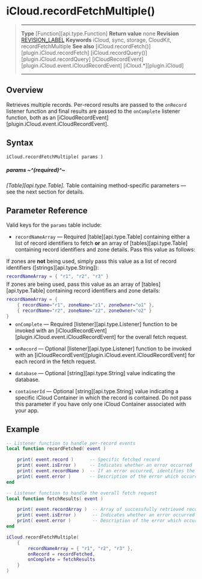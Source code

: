 # iCloud.recordFetchMultiple()

> --------------------- ------------------------------------------------------------------------------------------
> __Type__              [Function][api.type.Function]
> __Return value__      none
> __Revision__          [REVISION_LABEL](REVISION_URL)
> __Keywords__          iCloud, sync, storage, CloudKit, recordFetchMultiple
> __See also__          [iCloud.recordFetch()][plugin.iCloud.recordFetch]
>						[iCloud.recordQuery()][plugin.iCloud.recordQuery]
>						[iCloudRecordEvent][plugin.iCloud.event.iCloudRecordEvent]
>                       [iCloud.*][plugin.iCloud]
> --------------------- ------------------------------------------------------------------------------------------


## Overview

Retrieves multiple records. <nobr>Per-record</nobr> results are passed to the `onRecord` listener function and final results are passed to the `onComplete` listener function, both as an [iCloudRecordEvent][plugin.iCloud.event.iCloudRecordEvent].


## Syntax

    iCloud.recordFetchMultiple( params )

##### params ~^(required)^~
_[Table][api.type.Table]._ Table containing <nobr>method-specific</nobr> parameters &mdash; see the next section for details.


## Parameter Reference

Valid keys for the `params` table include:

* `recordNameArray` &mdash; Required [table][api.type.Table] containing either a list of record identifiers to fetch __or__ an array of [tables][api.type.Table] containing record identifiers and zone details. Pass this value as follows:

<div class="code-indent">

If zones are __not__ being used, simply pass this value as a list of record identifiers \([strings][api.type.String]\):

<div style="margin-top:-6px; margin-bottom:-10px;">

``````lua
recordNameArray = { "r1", "r2", "r3" }
``````

</div>

If zones are being used, pass this value as an array of [tables][api.type.Table] containing record identifiers and zone details:

<div style="margin-top:-6px; margin-bottom:-10px;">

``````lua
recordNameArray = {
	{ recordName="r1", zoneName="z1", zoneOwner="o1" },
	{ recordName="r2", zoneName="z2", zoneOwner="o2" }
}
``````

</div>
</div>

* `onComplete` &mdash; Required [listener][api.type.Listener] function to be invoked with an [iCloudRecordEvent][plugin.iCloud.event.iCloudRecordEvent] for the overall fetch request.

* `onRecord` &mdash; Optional [listener][api.type.Listener] function to be invoked with an [iCloudRecordEvent][plugin.iCloud.event.iCloudRecordEvent] for each record in the fetch request.

* `database` &mdash; Optional [string][api.type.String] value indicating the database.

* `containerId` &mdash; Optional [string][api.type.String] value indicating a specific iCloud Container in which the record is contained. Do not pass this parameter if you have only one iCloud Container associated with your app.


## Example

``````lua
-- Listener function to handle per-record events
local function recordFetched( event )

	print( event.record )      -- Specific fetched record
	print( event.isError )     -- Indicates whether an error occurred
	print( event.recordName )  -- If an error occurred, identifies the record involved
	print( event.error )       -- Description of the error which occurred, if any
end

-- Listener function to handle the overall fetch request
local function fetchResults( event )

	print( event.recordArray )  -- Array of successfully retrieved records
	print( event.isError )      -- Indicates whether an error occurred
	print( event.error )        -- Description of the error which occurred, if any
end

iCloud.recordFetchMultiple(
	{
		recordNameArray = { "r1", "r2", "r3" },
		onRecord = recordFetched,
		onComplete = fetchResults
	}
)
``````

